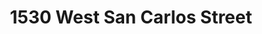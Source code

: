 ---
title: 1530 West San Carlos Street
address: 1530 W San Carlos St, San Jose, CA 95126
developer: Urban Villas LLC
municipality: San Jose
units: 237
phase: Approved
permits:
    H22-033:
        status: Approved
        initial_date: 2022-07-22
        final_date: 2023-06-28
        apn: [27718019]
        address: 1530 W San Carlos St, San Jose, CA 95126
        description: Site Development Permit to allow the demolition of three existing commercial buildings, eight unoccupied residential buildings, and associated service structures totaling approximately 14,131 square feet, the removal of 14 trees (11 ordinance-size, three non-ordinance-size) for the construction of an eight-story mixed use building consisting of 237 multifamily residential units and approximately 16,962 square feet of commercial space with an approximately 48% parking reduction on an approximately 1.34 gross acre site.
geometry: [37.32265813483875, -121.91826189458949]
published: True
---